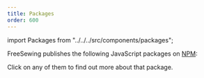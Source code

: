 ```yaml
---
title: Packages
order: 600
---
```


import Packages from "../../../src/components/packages";

FreeSewing publishes the following JavaScript packages on [NPM](https://www.npmjs.com/):

<Packages />

Click on any of them to find out more about that package.